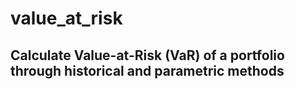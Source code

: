 # value_at_risk

## Calculate Value-at-Risk (VaR) of a portfolio through historical and parametric methods
